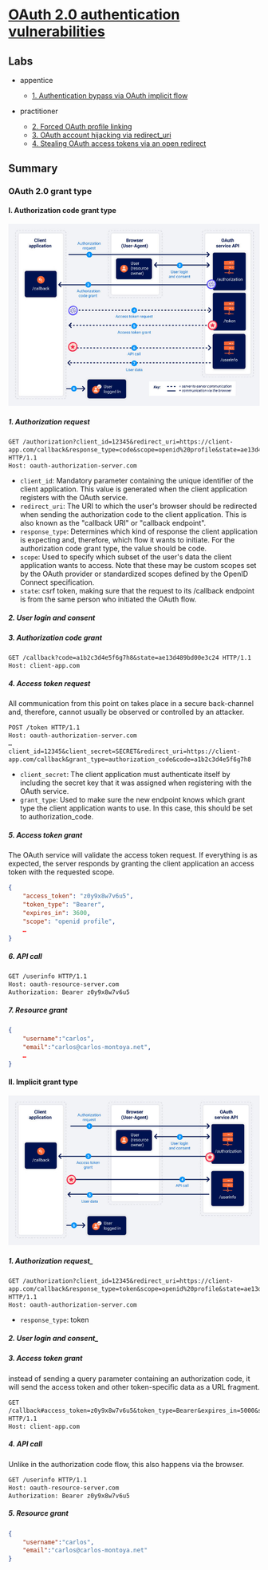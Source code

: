 # [OAuth 2.0 authentication vulnerabilities](https://portswigger.net/web-security/oauth)

## Labs

- appentice
  - [1. Authentication bypass via OAuth implicit flow](./lab/1.%20Authentication%20bypass%20via%20OAuth%20implicit%20flow.md)

- practitioner
  - [2. Forced OAuth profile linking](./lab/2.%20Forced%20OAuth%20profile%20linking.md)
  - [3. OAuth account hijacking via redirect_uri](./lab/3.%20OAuth%20account%20hijacking%20via%20redirect_uri.md)
  - [4. Stealing OAuth access tokens via an open redirect](./lab/4.%20Stealing%20OAuth%20access%20tokens%20via%20an%20open%20redirect.md)

## Summary

### OAuth 2.0 grant type

#### I. Authorization code grant type

![authorization.png](./img/oauth-authorization-code-flow.jpg)

##### 1. Authorization request

```http
GET /authorization?client_id=12345&redirect_uri=https://client-app.com/callback&response_type=code&scope=openid%20profile&state=ae13d489bd00e3c24 HTTP/1.1
Host: oauth-authorization-server.com
```

- `client_id`: Mandatory parameter containing the unique identifier of the client application. This value is generated when the client application registers with the OAuth service.
- `redirect_uri`: The URI to which the user's browser should be redirected when sending the authorization code to the client application. This is also known as the "callback URI" or "callback endpoint".
- `response_type`: Determines which kind of response the client application is expecting and, therefore, which flow it wants to initiate. For the authorization code grant type, the value should be code.
- `scope`: Used to specify which subset of the user's data the client application wants to access. Note that these may be custom scopes set by the OAuth provider or standardized scopes defined by the OpenID Connect specification.
- `state`: csrf token, making sure that the request to its /callback endpoint is from the same person who initiated the OAuth flow.

##### 2. User login and consent

##### 3. Authorization code grant

```http
GET /callback?code=a1b2c3d4e5f6g7h8&state=ae13d489bd00e3c24 HTTP/1.1
Host: client-app.com
```

##### 4. Access token request

All communication from this point on takes place in a secure back-channel and, therefore, cannot usually be observed or controlled by an attacker.

```http
POST /token HTTP/1.1
Host: oauth-authorization-server.com
…
client_id=12345&client_secret=SECRET&redirect_uri=https://client-app.com/callback&grant_type=authorization_code&code=a1b2c3d4e5f6g7h8
```

- `client_secret`: The client application must authenticate itself by including the secret key that it was assigned when registering with the OAuth service.
- `grant_type`: Used to make sure the new endpoint knows which grant type the client application wants to use. In this case, this should be set to authorization_code.

##### 5. Access token grant

The OAuth service will validate the access token request. If everything is as expected, the server responds by granting the client application an access token with the requested scope.

```json
{
    "access_token": "z0y9x8w7v6u5",
    "token_type": "Bearer",
    "expires_in": 3600,
    "scope": "openid profile",
    …
}
```

##### 6. API call

```http
GET /userinfo HTTP/1.1
Host: oauth-resource-server.com
Authorization: Bearer z0y9x8w7v6u5
```

##### 7. Resource grant

```json
{
    "username":"carlos",
    "email":"carlos@carlos-montoya.net",
    …
}
```

#### II. Implicit grant type

![implicit.png](./img/oauth-implicit-flow.jpg)

##### 1. Authorization request_

```http
GET /authorization?client_id=12345&redirect_uri=https://client-app.com/callback&response_type=token&scope=openid%20profile&state=ae13d489bd00e3c24 HTTP/1.1
Host: oauth-authorization-server.com
```

- `response_type`: token

##### 2. User login and consent_

##### 3. Access token grant

instead of sending a query parameter containing an authorization code, it will send the access token and other token-specific data as a URL fragment.

```http
GET /callback#access_token=z0y9x8w7v6u5&token_type=Bearer&expires_in=5000&scope=openid%20profile&state=ae13d489bd00e3c24 HTTP/1.1
Host: client-app.com
```

##### 4. API call

Unlike in the authorization code flow, this also happens via the browser.

```http
GET /userinfo HTTP/1.1
Host: oauth-resource-server.com
Authorization: Bearer z0y9x8w7v6u5
```

##### 5. Resource grant

```json
{
    "username":"carlos",
    "email":"carlos@carlos-montoya.net"
}
```
